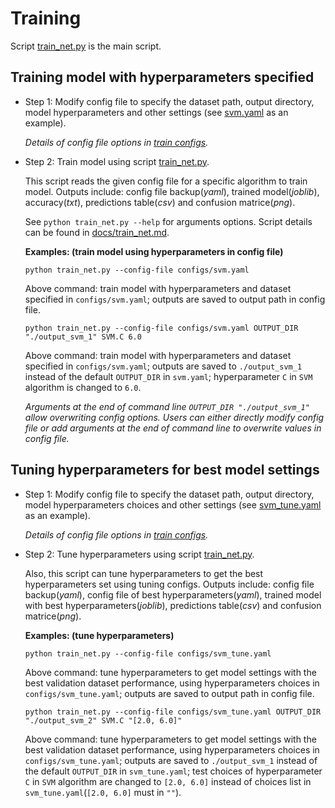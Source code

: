 # Training

Script [train_net.py](https://github.com/Rescue-Heroes/LimbRescueML/blob/main/train_net.py) is the main script.

## Training model with hyperparameters specified

- Step 1: Modify config file to specify the dataset path, output directory, model hyperparameters and other settings (see [svm.yaml](https://github.com/Rescue-Heroes/LimbRescueML/blob/main/configs/svm.yaml) as an example).

    _Details of config file options in [train configs](https://github.com/Rescue-Heroes/LimbRescueML/blob/main/configs/README.md)._

- Step 2: Train model using script [train_net.py](https://github.com/Rescue-Heroes/LimbRescueML/blob/main/train_net.py).

    This script reads the given config file for a specific algorithm to train model. Outputs include: config file backup(_yaml_), trained model(_joblib_), accuracy(_txt_), predictions table(_csv_) and confusion matrice(_png_).

    See `python train_net.py --help` for arguments options. Script details can be found in [docs/train_net.md](https://github.com/Rescue-Heroes/LimbRescueML/blob/main/docs/train_net.md).

    **Examples: (train model using hyperparameters in config file)**

    ```
    python train_net.py --config-file configs/svm.yaml
    ```
    Above command: train model with hyperparameters and dataset specified in `configs/svm.yaml`; outputs are saved to output path in config file.

    ```
    python train_net.py --config-file configs/svm.yaml OUTPUT_DIR "./output_svm_1" SVM.C 6.0
    ```
    Above command: train model with hyperparameters and dataset specified in `configs/svm.yaml`; outputs are saved to `./output_svm_1` instead of the default `OUTPUT_DIR` in `svm.yaml`; hyperparameter `C` in `SVM` algorithm is changed to `6.0`. 

    _Arguments at the end of command line `OUTPUT_DIR "./output_svm_1"` allow overwriting config options. Users can either directly modify config file or add arguments at the end of command line to overwrite values in config file._

## Tuning hyperparameters for best model settings

- Step 1: Modify config file to specify the dataset path, output directory, model hyperparameters choices and other settings (see [svm_tune.yaml](https://github.com/Rescue-Heroes/LimbRescueML/blob/main/configs/svm_tune.yaml) as an example).

    _Details of config file options in [train configs](https://github.com/Rescue-Heroes/LimbRescueML/blob/main/configs/README.md)._

- Step 2: Tune hyperparameters using script [train_net.py](https://github.com/Rescue-Heroes/LimbRescueML/blob/main/train_net.py).

    Also, this script can tune hyperparameters to get the best hyperparameters set using tuning configs. Outputs include: config file backup(_yaml_), config file of best hyperparameters(_yaml_), trained model with best hyperparameters(_joblib_), predictions table(_csv_) and confusion matrice(_png_).

    **Examples: (tune hyperparameters)**
    ```
    python train_net.py --config-file configs/svm_tune.yaml
    ```
    Above command: tune hyperparameters to get model settings with the best validation dataset performance, using hyperparameters choices in `configs/svm_tune.yaml`; outputs are saved to output path in config file.

    ```
    python train_net.py --config-file configs/svm_tune.yaml OUTPUT_DIR "./output_svm_2" SVM.C "[2.0, 6.0]"
    ```
    Above command: tune hyperparameters to get model settings with the best validation dataset performance, using hyperparameters choices in `configs/svm_tune.yaml`; outputs are saved to `./output_svm_1` instead of the default `OUTPUT_DIR` in `svm_tune.yaml`; test choices of hyperparameter `C` in `SVM` algorithm are changed to `[2.0, 6.0]` instead of choices list in `svm_tune.yaml`(`[2.0, 6.0]` must in `""`).